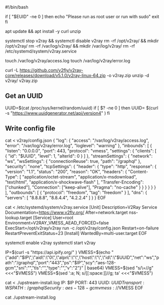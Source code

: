 #!/bin/bash

if [ "$EUID" -ne 0 ]
  then echo "Please run as root user or run with sudo"
  exit
fi

apt update && apt install -y curl unzip

systemctl stop v2ray && systemctl disable v2ray
rm -rf /opt/v2ray/ && mkdir /opt/v2ray/
rm -rf /var/log/v2ray/ && mkdir /var/log/v2ray/
rm -rf /etc/systemd/system/v2ray.service

touch /var/log/v2ray/access.log
touch /var/log/v2ray/error.log

curl -L https://github.com/v2fly/v2ray-core/releases/download/v5.1.0/v2ray-linux-64.zip -o v2ray.zip
unzip -d v2ray/ v2ray.zip

## Get an UUID
UUID=$(cat /proc/sys/kernel/random/uuid)
if [ $? -ne 0 ]
  then 
  UUID= $(curl -s "https://www.uuidgenerator.net/api/version4" )
fi

## Write config file
cat <<EOF > v2ray/config.json
{
  "log": {
    "access": "/var/log/v2ray/access.log",
    "error": "/var/log/v2ray/error.log",
    "loglevel": "warning"
  },
  "inbounds": [
      {
        "listen": "0.0.0.0",
        "port": 443,
        "protocol": "vmess",
        "settings": {
          "clients": [
            {
             "id": "$UUID",
             "level": 1,
             "alterId": 0
            }
          ]
        },
        "streamSettings": {
          "network": "ws",
          "wsSettings": {
            "connectionReuse": true,
            "path": "/graphql"
          },
          "security": "none",
          "tcpSettings": {
            "header": {
              "type": "http",
              "response": {
                "version": "1.1",
                "status": "200",
                "reason": "OK",
                "headers": {
                  "Content-Type": [
                    "application/octet-stream",
                    "application/x-msdownload",
                    "text/html",
                    "application/x-shockwave-flash"
                  ],
                  "Transfer-Encoding": ["chunked"],
                  "Connection": ["keep-alive"],
                  "Pragma": "no-cache"
                }
              }
            }
          }
        }
      }
  ],
  "outbounds": [
    {
      "protocol": "freedom",
      "tag": "freedom"
    }
  ],
  "dns": {
    "servers": [
      "8.8.8.8",
      "8.8.4.4",
      "4.2.2.4"
    ]
  }
}
EOF

cat <<EOF > /etc/systemd/system/v2ray.service
[Unit]
Description=V2Ray Service
Documentation=https://www.v2fly.org/
After=network.target nss-lookup.target
[Service]
User=root
Environment=V2RAY_VMESS_AEAD_FORCED=false
ExecStart=/opt/v2ray/v2ray run -c /opt/v2ray/config.json
Restart=on-failure
RestartPreventExitStatus=23
[Install]
WantedBy=multi-user.target
EOF

systemctl enable v2ray
systemctl start v2ray

IP=$(curl -s "https://api.ipify.org/" )
VMESS=$(echo "{\"add\":\"$IP\",\"aid\":\"0\",\"alpn\":\"\",\"host\":\"\",\"id\":\"$UUID\",\"net\":\"ws\",\"path\":\"/graphql\",\"port\":\"443\",\"ps\":\"$IP\",\"scy\":\"aes-128-gcm\",\"sni\":\"\",\"tls\":\"\",\"type\":\"\",\"v\":\"2\"}" | base64)
VMESS=$(sed "s/\=//g" <<<"$VMESS")
VMESS=$(sed ':a; N; s/[[:space:]]//g; ta' <<<"$VMESS")

cat <<EOF > ./upstream-install.log
  IP: $IP
  PORT: 443
  UUID: $UUID
  Transport: WS
  PATH: /graphql
  Security: aes-128-gcm
  vmess://$VMESS
EOF

cat ./upstream-install.log
